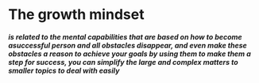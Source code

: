
# The growth mindset
##### is related to the mental capabilities that are based on how to become a**successful person** and all obstacles disappear, and even make these obstacles a reason to achieve your goals by using them to make them a step for success, you can simplify the large and complex matters to smaller topics to deal with easily
